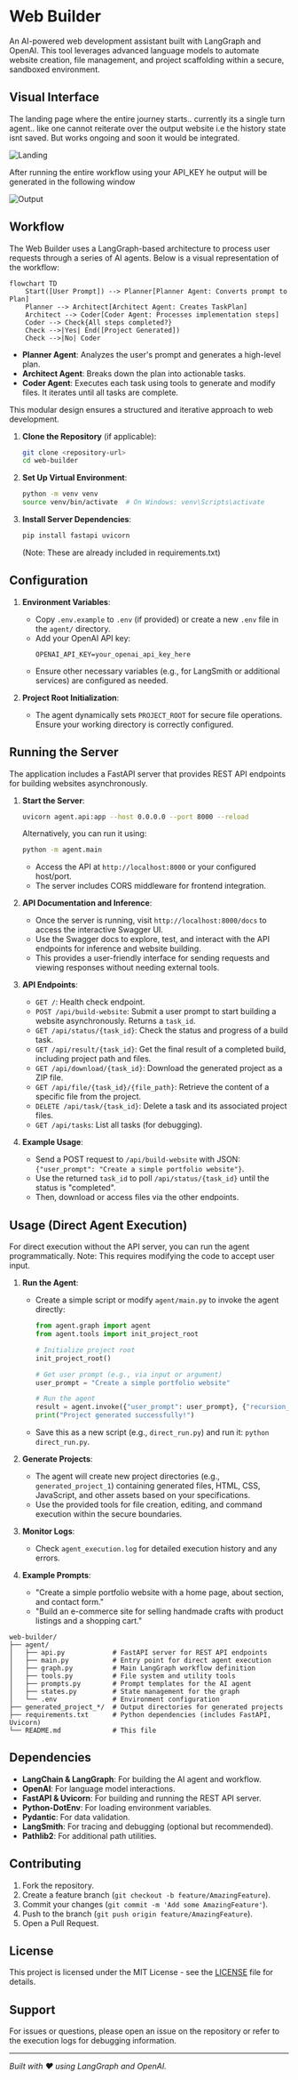 # Web Builder

An AI-powered web development assistant built with LangGraph and OpenAI. This tool leverages advanced language models to automate website creation, file management, and project scaffolding within a secure, sandboxed environment.

## Visual Interface

The landing page where the entire journey starts.. currently its a single turn agent.. like one cannot reiterate over the output website i.e the history state isnt saved. But works ongoing and soon it would be integrated. 

![Landing](src/assets/landing.png)

After running the entire workflow using your API_KEY he output will be generated in the following window

![Output](src/assets/output.png)

## Workflow

The Web Builder uses a LangGraph-based architecture to process user requests through a series of AI agents. Below is a visual representation of the workflow:

```mermaid
flowchart TD
    Start([User Prompt]) --> Planner[Planner Agent: Converts prompt to Plan]
    Planner --> Architect[Architect Agent: Creates TaskPlan]
    Architect --> Coder[Coder Agent: Processes implementation steps]
    Coder --> Check{All steps completed?}
    Check -->|Yes| End([Project Generated])
    Check -->|No| Coder
```

- **Planner Agent**: Analyzes the user's prompt and generates a high-level plan.
- **Architect Agent**: Breaks down the plan into actionable tasks.
- **Coder Agent**: Executes each task using tools to generate and modify files. It iterates until all tasks are complete.

This modular design ensures a structured and iterative approach to web development.

1. **Clone the Repository** (if applicable):
   ```bash
   git clone <repository-url>
   cd web-builder
   ```

2. **Set Up Virtual Environment**:
   ```bash
   python -m venv venv
   source venv/bin/activate  # On Windows: venv\Scripts\activate
   ```

4. **Install Server Dependencies**:
   ```bash
   pip install fastapi uvicorn
   ```
   (Note: These are already included in requirements.txt)

## Configuration

1. **Environment Variables**:
   - Copy `.env.example` to `.env` (if provided) or create a new `.env` file in the `agent/` directory.
   - Add your OpenAI API key:
     ```
     OPENAI_API_KEY=your_openai_api_key_here
     ```
   - Ensure other necessary variables (e.g., for LangSmith or additional services) are configured as needed.

2. **Project Root Initialization**:
   - The agent dynamically sets `PROJECT_ROOT` for secure file operations. Ensure your working directory is correctly configured.

## Running the Server

The application includes a FastAPI server that provides REST API endpoints for building websites asynchronously.

1. **Start the Server**:
   ```bash
   uvicorn agent.api:app --host 0.0.0.0 --port 8000 --reload
   ```
   Alternatively, you can run it using:
   ```bash
   python -m agent.main
   ```
   - Access the API at `http://localhost:8000` or your configured host/port.
   - The server includes CORS middleware for frontend integration.

2. **API Documentation and Inference**:
   - Once the server is running, visit `http://localhost:8000/docs` to access the interactive Swagger UI.
   - Use the Swagger docs to explore, test, and interact with the API endpoints for inference and website building.
   - This provides a user-friendly interface for sending requests and viewing responses without needing external tools.

3. **API Endpoints**:
   - `GET /`: Health check endpoint.
   - `POST /api/build-website`: Submit a user prompt to start building a website asynchronously. Returns a `task_id`.
   - `GET /api/status/{task_id}`: Check the status and progress of a build task.
   - `GET /api/result/{task_id}`: Get the final result of a completed build, including project path and files.
   - `GET /api/download/{task_id}`: Download the generated project as a ZIP file.
   - `GET /api/file/{task_id}/{file_path}`: Retrieve the content of a specific file from the project.
   - `DELETE /api/task/{task_id}`: Delete a task and its associated project files.
   - `GET /api/tasks`: List all tasks (for debugging).

4. **Example Usage**:
   - Send a POST request to `/api/build-website` with JSON: `{"user_prompt": "Create a simple portfolio website"}`.
   - Use the returned `task_id` to poll `/api/status/{task_id}` until the status is "completed".
   - Then, download or access files via the other endpoints.

## Usage (Direct Agent Execution)

For direct execution without the API server, you can run the agent programmatically. Note: This requires modifying the code to accept user input.

1. **Run the Agent**:
   - Create a simple script or modify `agent/main.py` to invoke the agent directly:
     ```python
     from agent.graph import agent
     from agent.tools import init_project_root

     # Initialize project root
     init_project_root()

     # Get user prompt (e.g., via input or argument)
     user_prompt = "Create a simple portfolio website"

     # Run the agent
     result = agent.invoke({"user_prompt": user_prompt}, {"recursion_limit": 100})
     print("Project generated successfully!")
     ```
   - Save this as a new script (e.g., `direct_run.py`) and run it: `python direct_run.py`.

2. **Generate Projects**:
   - The agent will create new project directories (e.g., `generated_project_1`) containing generated files, HTML, CSS, JavaScript, and other assets based on your specifications.
   - Use the provided tools for file creation, editing, and command execution within the secure boundaries.

3. **Monitor Logs**:
   - Check `agent_execution.log` for detailed execution history and any errors.

4. **Example Prompts**:
   - "Create a simple portfolio website with a home page, about section, and contact form."
   - "Build an e-commerce site for selling handmade crafts with product listings and a shopping cart."

```
web-builder/
├── agent/
│   ├── api.py            # FastAPI server for REST API endpoints
│   ├── main.py           # Entry point for direct agent execution
│   ├── graph.py          # Main LangGraph workflow definition
│   ├── tools.py          # File system and utility tools
│   ├── prompts.py        # Prompt templates for the AI agent
│   ├── states.py         # State management for the graph
│   └── .env              # Environment configuration
├── generated_project_*/  # Output directories for generated projects
├── requirements.txt      # Python dependencies (includes FastAPI, Uvicorn)
└── README.md             # This file
```

## Dependencies

- **LangChain & LangGraph**: For building the AI agent and workflow.
- **OpenAI**: For language model interactions.
- **FastAPI & Uvicorn**: For building and running the REST API server.
- **Python-DotEnv**: For loading environment variables.
- **Pydantic**: For data validation.
- **LangSmith**: For tracing and debugging (optional but recommended).
- **Pathlib2**: For additional path utilities.

## Contributing

1. Fork the repository.
2. Create a feature branch (`git checkout -b feature/AmazingFeature`).
3. Commit your changes (`git commit -m 'Add some AmazingFeature'`).
4. Push to the branch (`git push origin feature/AmazingFeature`).
5. Open a Pull Request.

## License

This project is licensed under the MIT License - see the [LICENSE](LICENSE) file for details.

## Support

For issues or questions, please open an issue on the repository or refer to the execution logs for debugging information.

---

*Built with ❤️ using LangGraph and OpenAI.*
